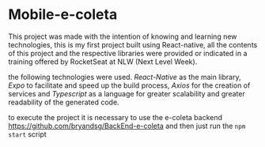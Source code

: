 # Mobile-e-coleta
This project was made with the intention of knowing and learning new technologies, this is my first project built using React-native, all the contents of this project and the respective libraries were provided or indicated in a training offered by RocketSeat at NLW (Next Level Week).


the following technologies were used.
_React-Native_ as the main library, _Expo_ to facilitate and speed up the build process, _Axios_ for the creation of services and _Typescript_ as a language for greater scalability and greater readability of the generated code.

to execute the project it is necessary to use the e-coleta backend https://github.com/bryandsg/BackEnd-e-coleta and then just run the `npm start` script


